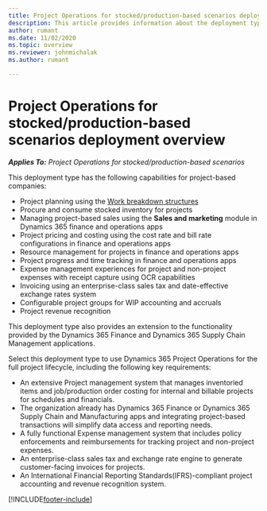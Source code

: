 ```yaml
---
title: Project Operations for stocked/production-based scenarios deployment overview
description: This article provides information about the deployment type, Project Operations for stocked/production-based scenarios.
author: rumant
ms.date: 11/02/2020
ms.topic: overview
ms.reviewer: johnmichalak
ms.author: rumant

---
```


# Project Operations for stocked/production-based scenarios deployment overview

_**Applies To:** Project Operations for stocked/production-based scenarios_


This deployment type has the following capabilities for project-based companies:

- Project planning using the [Work breakdown structures](work-breakdown-structures.md)
- Procure and consume stocked inventory for projects
- Managing project-based sales using the **Sales and marketing** module in Dynamics 365 finance and operations apps
- Project pricing and costing using the cost rate and bill rate configurations in finance and operations apps
- Resource management for projects in finance and operations apps
- Project progress and time tracking in finance and operations apps
- Expense management experiences for project and non-project expenses with receipt capture using OCR capabilities
- Invoicing using an enterprise-class sales tax and date-effective exchange rates system
- Configurable project groups for WIP accounting and accruals
- Project revenue recognition

This deployment type also provides an extension to the functionality provided by the Dynamics 365 Finance and Dynamics 365 Supply Chain Management applications.

Select this deployment type to use Dynamics 365 Project Operations for the full project lifecycle, including the following key requirements:

- An extensive Project management system that manages inventoried items and job/production order costing for internal and billable projects for schedules and financials.
- The organization already has Dynamics 365 Finance or Dynamics 365 Supply Chain and Manufacturing apps and integrating project-based transactions will simplify data access and reporting needs.
- A fully functional Expense management system that includes policy enforcements and reimbursements for tracking project and non-project expenses.
- An enterprise-class sales tax and exchange rate engine to generate customer-facing invoices for projects.
- An International Financial Reporting Standards(IFRS)-compliant project accounting and revenue recognition system.



[!INCLUDE[footer-include](../includes/footer-banner.md)]
